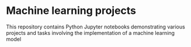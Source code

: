 # Machine learning projects
This repository contains Python Jupyter notebooks demonstrating various projects and tasks involving the implementation of a machine learning model
